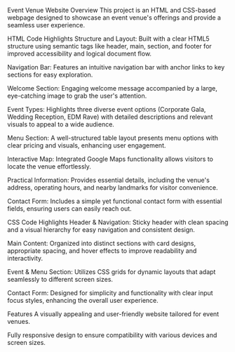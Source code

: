 Event Venue Website
Overview
This project is an HTML and CSS-based webpage designed to showcase an event venue's offerings and provide a seamless user experience.

HTML Code Highlights
Structure and Layout: Built with a clear HTML5 structure using semantic tags like header, main, section, and footer for improved accessibility and logical document flow.

Navigation Bar: Features an intuitive navigation bar with anchor links to key sections for easy exploration.

Welcome Section: Engaging welcome message accompanied by a large, eye-catching image to grab the user's attention.

Event Types: Highlights three diverse event options (Corporate Gala, Wedding Reception, EDM Rave) with detailed descriptions and relevant visuals to appeal to a wide audience.

Menu Section: A well-structured table layout presents menu options with clear pricing and visuals, enhancing user engagement.

Interactive Map: Integrated Google Maps functionality allows visitors to locate the venue effortlessly.

Practical Information: Provides essential details, including the venue's address, operating hours, and nearby landmarks for visitor convenience.

Contact Form: Includes a simple yet functional contact form with essential fields, ensuring users can easily reach out.

CSS Code Highlights
Header & Navigation: Sticky header with clean spacing and a visual hierarchy for easy navigation and consistent design.

Main Content: Organized into distinct sections with card designs, appropriate spacing, and hover effects to improve readability and interactivity.

Event & Menu Section: Utilizes CSS grids for dynamic layouts that adapt seamlessly to different screen sizes.

Contact Form: Designed for simplicity and functionality with clear input focus styles, enhancing the overall user experience.

Features
A visually appealing and user-friendly website tailored for event venues.

Fully responsive design to ensure compatibility with various devices and screen sizes.

